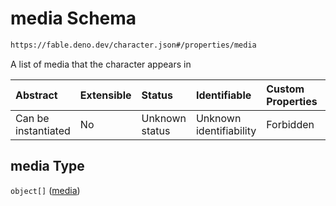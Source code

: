 # media Schema

```txt
https://fable.deno.dev/character.json#/properties/media
```

A list of media that the character appears in

| Abstract            | Extensible | Status         | Identifiable            | Custom Properties | Additional Properties | Access Restrictions | Defined In                                                       |
| :------------------ | :--------- | :------------- | :---------------------- | :---------------- | :-------------------- | :------------------ | :--------------------------------------------------------------- |
| Can be instantiated | No         | Unknown status | Unknown identifiability | Forbidden         | Allowed               | none                | [character.json\*](../out/character.json "open original schema") |

## media Type

`object[]` ([media](character-properties-media-media.md))

